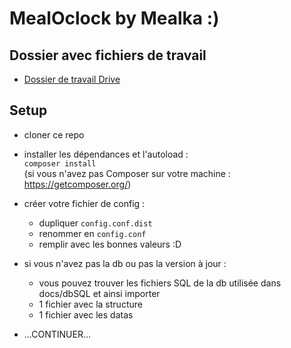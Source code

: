 # MealOclock by Mealka :)

## Dossier avec fichiers de travail
  - [Dossier de travail Drive](https://drive.google.com/drive/folders/0B4fToDjcqCBkWS1hMFR5eFVpbE0)

## Setup
  - cloner ce repo

  - installer les dépendances et l'autoload :  
    `composer install`  
    (si vous n'avez pas Composer sur votre machine : https://getcomposer.org/)  

  - créer votre fichier de config :  
    - dupliquer `config.conf.dist`
    - renommer en `config.conf`
    - remplir avec les bonnes valeurs :D

  - si vous n'avez pas la db ou pas la version à jour :
    - vous pouvez trouver les fichiers SQL de la db utilisée dans docs/dbSQL
      et ainsi importer
    - 1 fichier avec la structure
    - 1 fichier avec les datas

  - ...CONTINUER...
